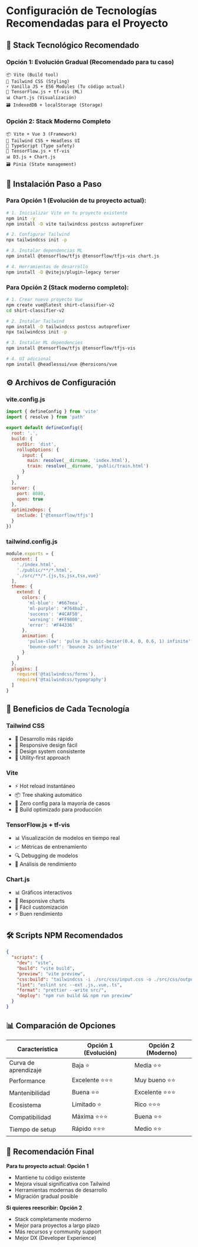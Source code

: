 # Configuración de Tecnologías Recomendadas para el Proyecto

## 🎯 Stack Tecnológico Recomendado

### Opción 1: Evolución Gradual (Recomendado para tu caso)
```
📦 Vite (Build tool)
🎨 Tailwind CSS (Styling)
⚡ Vanilla JS + ES6 Modules (Tu código actual)
🤖 TensorFlow.js + tf-vis (ML)
📊 Chart.js (Visualización)
🗃️ IndexedDB + localStorage (Storage)
```

### Opción 2: Stack Moderno Completo
```
📦 Vite + Vue 3 (Framework)
🎨 Tailwind CSS + Headless UI
📝 TypeScript (Type safety)
🤖 TensorFlow.js + tf-vis
📊 D3.js + Chart.js
🗃️ Pinia (State management)
```

## 🚀 Instalación Paso a Paso

### Para Opción 1 (Evolución de tu proyecto actual):

```bash
# 1. Inicializar Vite en tu proyecto existente
npm init -y
npm install -D vite tailwindcss postcss autoprefixer

# 2. Configurar Tailwind
npx tailwindcss init -p

# 3. Instalar dependencias ML
npm install @tensorflow/tfjs @tensorflow/tfjs-vis chart.js

# 4. Herramientas de desarrollo
npm install -D @vitejs/plugin-legacy terser
```

### Para Opción 2 (Stack moderno completo):

```bash
# 1. Crear nuevo proyecto Vue
npm create vue@latest shirt-classifier-v2
cd shirt-classifier-v2

# 2. Instalar Tailwind
npm install -D tailwindcss postcss autoprefixer
npx tailwindcss init -p

# 3. Instalar ML dependencies
npm install @tensorflow/tfjs @tensorflow/tfjs-vis

# 4. UI adicional
npm install @headlessui/vue @heroicons/vue
```

## ⚙️ Archivos de Configuración

### vite.config.js
```javascript
import { defineConfig } from 'vite'
import { resolve } from 'path'

export default defineConfig({
  root: '.',
  build: {
    outDir: 'dist',
    rollupOptions: {
      input: {
        main: resolve(__dirname, 'index.html'),
        train: resolve(__dirname, 'public/train.html')
      }
    }
  },
  server: {
    port: 8080,
    open: true
  },
  optimizeDeps: {
    include: ['@tensorflow/tfjs']
  }
})
```

### tailwind.config.js
```javascript
module.exports = {
  content: [
    './index.html',
    './public/**/*.html',
    './src/**/*.{js,ts,jsx,tsx,vue}'
  ],
  theme: {
    extend: {
      colors: {
        'ml-blue': '#667eea',
        'ml-purple': '#764ba2',
        'success': '#4CAF50',
        'warning': '#FF9800',
        'error': '#F44336'
      },
      animation: {
        'pulse-slow': 'pulse 3s cubic-bezier(0.4, 0, 0.6, 1) infinite',
        'bounce-soft': 'bounce 2s infinite'
      }
    }
  },
  plugins: [
    require('@tailwindcss/forms'),
    require('@tailwindcss/typography')
  ]
}
```

## 🎨 Beneficios de Cada Tecnología

### Tailwind CSS
- 🚀 Desarrollo más rápido
- 📱 Responsive design fácil
- 🎨 Design system consistente
- 🔧 Utility-first approach

### Vite
- ⚡ Hot reload instantáneo
- 📦 Tree shaking automático
- 🔧 Zero config para la mayoría de casos
- 🚀 Build optimizado para producción

### TensorFlow.js + tf-vis
- 📊 Visualización de modelos en tiempo real
- 📈 Métricas de entrenamiento
- 🔍 Debugging de modelos
- 📱 Análisis de rendimiento

### Chart.js
- 📊 Gráficos interactivos
- 📱 Responsive charts
- 🎨 Fácil customización
- ⚡ Buen rendimiento

## 🛠️ Scripts NPM Recomendados

```json
{
  "scripts": {
    "dev": "vite",
    "build": "vite build",
    "preview": "vite preview",
    "css:build": "tailwindcss -i ./src/css/input.css -o ./src/css/output.css --watch",
    "lint": "eslint src --ext .js,.vue,.ts",
    "format": "prettier --write src/",
    "deploy": "npm run build && npm run preview"
  }
}
```

## 📊 Comparación de Opciones

| Característica | Opción 1 (Evolución) | Opción 2 (Moderno) |
|----------------|----------------------|---------------------|
| Curva de aprendizaje | Baja ⭐ | Media ⭐⭐ |
| Performance | Excelente ⭐⭐⭐ | Muy bueno ⭐⭐ |
| Mantenibilidad | Buena ⭐⭐ | Excelente ⭐⭐⭐ |
| Ecosistema | Limitado ⭐ | Rico ⭐⭐⭐ |
| Compatibilidad | Máxima ⭐⭐⭐ | Buena ⭐⭐ |
| Tiempo de setup | Rápido ⭐⭐⭐ | Medio ⭐⭐ |

## 🎯 Recomendación Final

**Para tu proyecto actual: Opción 1**
- Mantiene tu código existente
- Mejora visual significativa con Tailwind
- Herramientas modernas de desarrollo
- Migración gradual posible

**Si quieres reescribir: Opción 2**
- Stack completamente moderno
- Mejor para proyectos a largo plazo
- Más recursos y community support
- Mejor DX (Developer Experience)
